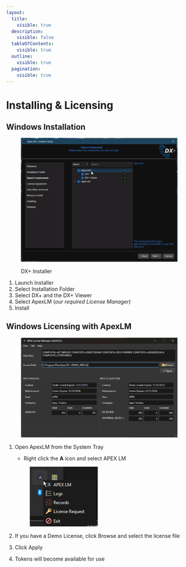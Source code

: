 ```yaml
---
layout:
  title:
    visible: true
  description:
    visible: false
  tableOfContents:
    visible: true
  outline:
    visible: true
  pagination:
    visible: true
---
```


# Installing & Licensing

## Windows Installation

<figure><img src="../.gitbook/assets/installer.png" alt=""><figcaption><p>DX+ Installer</p></figcaption></figure>

1. Launch Installer
2. Select Installation Folder
3. Select DX+ and the DX+ Viewer
4. Select ApexLM (_our required License Manager)_
5. Install

## Windows Licensing with ApexLM

<figure><img src="../.gitbook/assets/ALMwindow.png" alt=""><figcaption></figcaption></figure>

1.  Open ApexLM from the System Tray

    * Right click the **A** icon and select APEX LM&#x20;

    <figure><img src="../.gitbook/assets/ALMtasktraymenu.png" alt=""><figcaption></figcaption></figure>
2. If you have a Demo License, click Browse and select the license file
3. Click Apply
4. Tokens will become available for use

